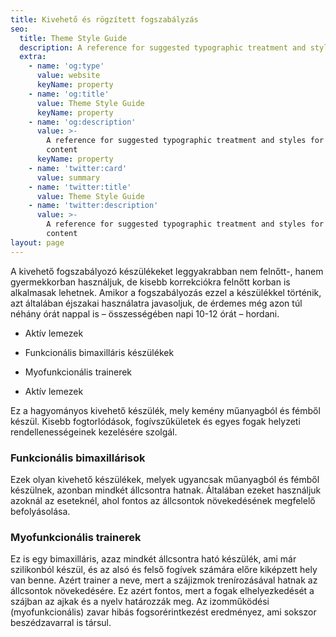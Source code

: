 ```yaml
---
title: Kivehető és rögzített fogszabályzás
seo:
  title: Theme Style Guide
  description: A reference for suggested typographic treatment and styles for your content
  extra:
    - name: 'og:type'
      value: website
      keyName: property
    - name: 'og:title'
      value: Theme Style Guide
      keyName: property
    - name: 'og:description'
      value: >-
        A reference for suggested typographic treatment and styles for your
        content
      keyName: property
    - name: 'twitter:card'
      value: summary
    - name: 'twitter:title'
      value: Theme Style Guide
    - name: 'twitter:description'
      value: >-
        A reference for suggested typographic treatment and styles for your
        content
layout: page
---
```

A kivehető fogszabályozó készülékeket leggyakrabban nem felnőtt-, hanem gyermekkorban használjuk, de kisebb korrekciókra felnőtt korban is alkalmasak lehetnek. Amikor a fogszabályozás ezzel a készülékkel történik, azt általában éjszakai használatra javasoljuk, de érdemes még azon túl néhány órát nappal is – összességében napi 10-12 órát – hordani.

*   Aktív lemezek

*   Funkcionális bimaxilláris készülékek

*   Myofunkcionális trainerek

*   Aktív lemezek

Ez a hagyományos kivehető készülék, mely kemény műanyagból és fémből készül. Kisebb fogtorlódások, fogívszűkületek és egyes fogak helyzeti rendellenességeinek kezelésére szolgál.

### **Funkcionális bimaxillárisok**

Ezek olyan kivehető készülékek, melyek ugyancsak műanyagból és fémből készülnek, azonban mindkét állcsontra hatnak. Általában ezeket használjuk azoknál az eseteknél, ahol fontos az állcsontok növekedésének megfelelő befolyásolása.

### **Myofunkcionális trainerek**

Ez is egy bimaxilláris, azaz mindkét állcsontra ható készülék, ami már szilikonból készül, és az alsó és felső fogívek számára előre kiképzett hely van benne. Azért trainer a neve, mert a szájizmok trenírozásával hatnak az állcsontok növekedésére. Ez azért fontos, mert a fogak elhelyezkedését a szájban az ajkak és a nyelv határozzák meg. Az izomműködési (myofunkcionális) zavar hibás fogsorérintkezést eredményez, ami sokszor beszédzavarral is társul.
